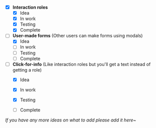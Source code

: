 - [X] **Interaction roles**
    - [X] Idea
    - [X] In work
    - [X] Testing
    - [X] Complete
- [ ] **User-made forms** (Other users can make forms using modals)
    - [X] Idea
    - [ ] In work
    - [ ] Testing
    - [ ] Complete
- [ ] **Click-for-info** (Like interaction roles but you'll get a text instead of getting a role)
    - [X] Idea
    - [X] In work
    - [X] Testing
    - [ ] Complete


*If you have any more ideas on what to add please add it here~*
